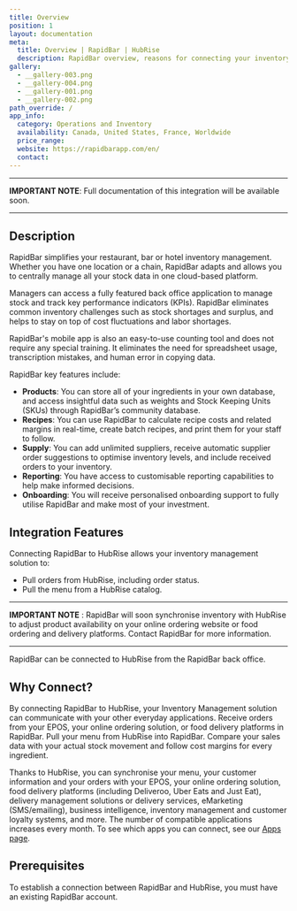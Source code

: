```yaml
---
title: Overview
position: 1
layout: documentation
meta:
  title: Overview | RapidBar | HubRise
  description: RapidBar overview, reasons for connecting your inventory management solution to HubRise and summary of integrated features. Synchronise your data between your apps.
gallery:
  - __gallery-003.png
  - __gallery-004.png
  - __gallery-001.png
  - __gallery-002.png
path_override: /
app_info:
  category: Operations and Inventory
  availability: Canada, United States, France, Worldwide
  price_range:
  website: https://rapidbarapp.com/en/
  contact:
---
```


---

**IMPORTANT NOTE**: Full documentation of this integration will be available soon.

---

## Description

RapidBar simplifies your restaurant, bar or hotel inventory management. Whether you have one location or a chain, RapidBar adapts and allows you to centrally manage all your stock data in one cloud-based platform.

Managers can access a fully featured back office application to manage stock and track key performance indicators (KPIs). RapidBar eliminates common inventory challenges such as stock shortages and surplus, and helps to stay on top of cost fluctuations and labor shortages.

RapidBar's mobile app is also an easy-to-use counting tool and does not require any special training. It eliminates the need for spreadsheet usage, transcription mistakes, and human error in copying data.

RapidBar key features include:

- **Products**: You can store all of your ingredients in your own database, and access insightful data such as weights and Stock Keeping Units (SKUs) through RapidBar’s community database.
- **Recipes**: You can use RapidBar to calculate recipe costs and related margins in real-time, create batch recipes, and print them for your staff to follow.
- **Supply**: You can add unlimited suppliers, receive automatic supplier order suggestions to optimise inventory levels, and include received orders to your inventory.
- **Reporting**: You have access to customisable reporting capabilities to help make informed decisions.
- **Onboarding**: You will receive personalised onboarding support to fully utilise RapidBar and make most of your investment.

## Integration Features

Connecting RapidBar to HubRise allows your inventory management solution to:

- Pull orders from HubRise, including order status.
- Pull the menu from a HubRise catalog.

---

**IMPORTANT NOTE** : RapidBar will soon synchronise inventory with HubRise to adjust product availability on your online ordering website or food ordering and delivery platforms. Contact RapidBar for more information.

---

RapidBar can be connected to HubRise from the RapidBar back office.

## Why Connect?

By connecting RapidBar to HubRise, your Inventory Management solution can communicate with your other everyday applications. Receive orders from your EPOS, your online ordering solution, or food delivery platforms in RapidBar. Pull your menu from HubRise into RapidBar. Compare your sales data with your actual stock movement and follow cost margins for every ingredient.

Thanks to HubRise, you can synchronise your menu, your customer information and your orders with your EPOS, your online ordering solution, food delivery platforms (including Deliveroo, Uber Eats and Just Eat), delivery management solutions or delivery services, eMarketing (SMS/emailing), business intelligence, inventory management and customer loyalty systems, and more. The number of compatible applications increases every month. To see which apps you can connect, see our [Apps page](/apps).

## Prerequisites

To establish a connection between RapidBar and HubRise, you must have an existing RapidBar account.
